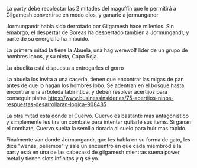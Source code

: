 La party debe recolectar las 2 mitades del maguffin que le permitirá a Gilgamesh convertirse en modo dios, y ganarle a jormungandr

Jormungandr había sido derrotado por Gilgamesh hace milenios. Sin emabrgo, el despertar de Boreas ha despertado tambien a Jormungandr, y parte de su energía lo ha imbuido. 

La primera mitad la tiene la Abuela, una hag werewolf lider de un grupo de hombres lobos, y su nieta, Capa Roja.

La abuelita está dispuesta a entregarles el gorro 

La abuela los invita a una cacería, tienen que encontrar las migas de pan antes de que lo hagan los hombres lobo. Se adentran en el bosque hasta encontrar una arboleda labirintica, y deben resolver acertijos para conseguir pistas
https://www.businessinsider.es/75-acertijos-ninos-respuestas-desarrollaran-logica-908485



La otra mitad está donde el Cuervo. Cuervo es bastante mas antagonistico y simplemente les tira un combate para intentar quitarle sus items. Si ganan el combate, Cuervo suelta la semilla dorada al suelo para huir mas rapido.

Finalmente van donde Jormungandr, que les habla en su forma de gato, les dice "wenas, peliemos"
y sale un encuentro en que cada miembrod e la party está en una de las cabezasd de gilgamesh mientras suena power metal y tienen slots infinitos y q sé yo.


